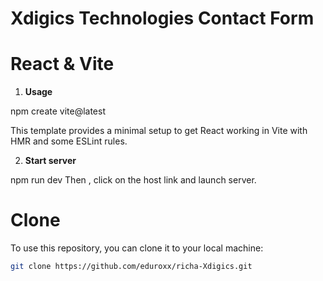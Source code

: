 # Xdigics Technologies Contact Form

# React & Vite

1. **Usage**

npm create vite@latest

This template provides a minimal setup to get React working in Vite with HMR and some ESLint rules.


2. **Start server**

npm run dev
Then , click on the host link and launch server.

# Clone 
To use this repository, you can clone it to your local machine:

```bash
git clone https://github.com/eduroxx/richa-Xdigics.git
